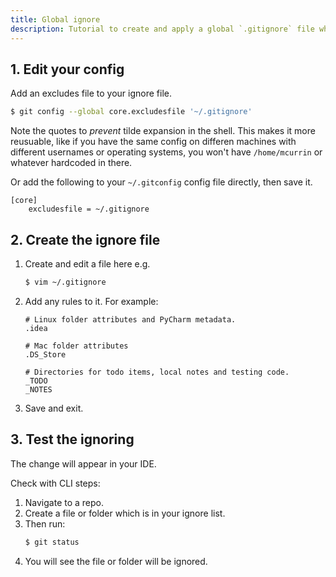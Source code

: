 ```yaml
---
title: Global ignore
description: Tutorial to create and apply a global `.gitignore` file which applies to all repos on your machine
---
```



## 1. Edit your config

Add an excludes file to your ignore file.

```sh
$ git config --global core.excludesfile '~/.gitignore'
```

Note the quotes to _prevent_ tilde expansion in the shell. This makes it more reusuable, like if you have the same config on differen machines with different usernames or operating systems, you won't have `/home/mcurrin` or whatever hardcoded in there. 

Or add the following to your `~/.gitconfig` config file directly, then save it.

```
[core]
	excludesfile = ~/.gitignore
```


## 2. Create the ignore file

1. Create and edit a file here e.g.
    ```sh
    $ vim ~/.gitignore
    ```
1. Add any rules to it. For example:
    ```
    # Linux folder attributes and PyCharm metadata.
    .idea
    
    # Mac folder attributes
    .DS_Store

    # Directories for todo items, local notes and testing code.
    _TODO
    _NOTES
    ```
1. Save and exit.


## 3. Test the ignoring

The change will appear in your IDE.

Check with CLI steps:

1. Navigate to a repo.
1. Create a file or folder which is in your ignore list.
1. Then run:
    ```sh
    $ git status
    ```
1. You will see the file or folder will be ignored.
